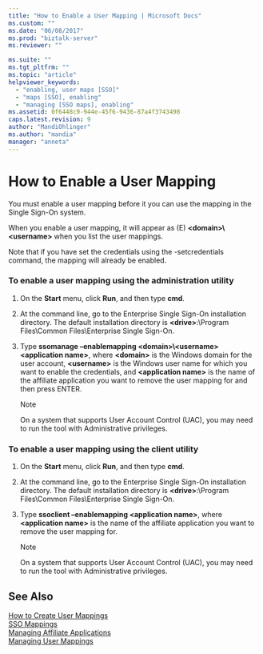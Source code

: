 ```yaml
---
title: "How to Enable a User Mapping | Microsoft Docs"
ms.custom: ""
ms.date: "06/08/2017"
ms.prod: "biztalk-server"
ms.reviewer: ""

ms.suite: ""
ms.tgt_pltfrm: ""
ms.topic: "article"
helpviewer_keywords: 
  - "enabling, user maps [SSO]"
  - "maps [SSO], enabling"
  - "managing [SSO maps], enabling"
ms.assetid: 0f6448c9-944e-45f6-9436-87a4f3743498
caps.latest.revision: 9
author: "MandiOhlinger"
ms.author: "mandia"
manager: "anneta"
---
```

# How to Enable a User Mapping
You must enable a user mapping before it you can use the mapping in the Single Sign-On system.  
  
 When you enable a user mapping, it will appear as (E) **\<domain>\\<username\>** when you list the user mappings.  
  
 Note that if you have set the credentials using the -setcredentials command, the mapping will already be enabled.  
  
### To enable a user mapping using the administration utility  
  
1.  On the **Start** menu, click **Run**, and then type **cmd**.  
  
2.  At the command line, go to the Enterprise Single Sign-On installation directory. The default installation directory is **\<drive>**:\Program Files\Common Files\Enterprise Single Sign-On.  
  
3.  Type **ssomanage –enablemapping \<domain>\\<username\>\<application name>**, where **\<domain>** is the Windows domain for the user account, **\<username>** is the Windows user name for which you want to enable the credentials, and **\<application name>** is the name of the affiliate application you want to remove the user mapping for and then press ENTER.  
  
    > [!NOTE]
    >  On a system that supports User Account Control (UAC), you may need to run the tool with Administrative privileges.  
  
### To enable a user mapping using the client utility  
  
1.  On the **Start** menu, click **Run**, and then type **cmd**.  
  
2.  At the command line, go to the Enterprise Single Sign-On installation directory. The default installation directory is **\<drive>**:\Program Files\Common Files\Enterprise Single Sign-On.  
  
3.  Type **ssoclient –enablemapping \<application name>**, where **\<application name>** is the name of the affiliate application you want to remove the user mapping for.  
  
    > [!NOTE]
    >  On a system that supports User Account Control (UAC), you may need to run the tool with Administrative privileges.  
  
## See Also  
 [How to Create User Mappings](../core/how-to-create-user-mappings.md)   
 [SSO Mappings](../core/sso-mappings.md)   
 [Managing Affiliate Applications](../core/managing-affiliate-applications.md)   
 [Managing User Mappings](../core/managing-user-mappings.md)